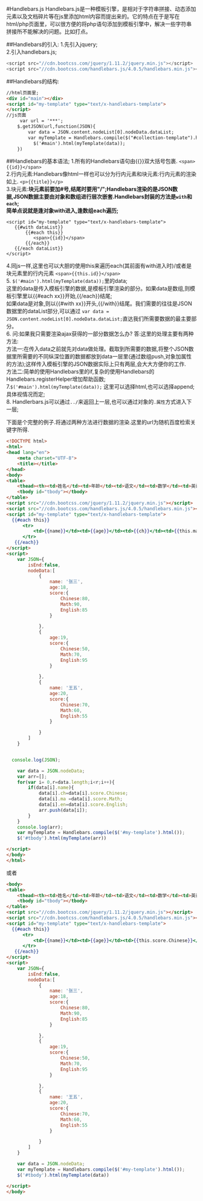 #Handlebars.js
Handlebars.js是一种模板引擎，是相对于字符串拼接、动态添加元素以及文档碎片等在js里添加html内容而提出来的。它的特点在于是写在html/php页面里，可以很方便的将php语句添加到模板引擎中，解决一些字符串拼接所不能解决的问题。比如打点。

##Handlebars的引入:
1.先引入jquery;<br/>
2.引入handlebars.js;
```js
<script src="//cdn.bootcss.com/jquery/1.11.2/jquery.min.js"></script>
<script src="//cdn.bootcss.com/handlebars.js/4.0.5/handlebars.min.js"></script>
```
##Handlebars的结构:
```html
//html页面里;
<div id="main"></div>
<script id="my-template" type="text/x-handlebars-template">
</script>
//js页面
     var url = '***';
    $.getJSON(url,function(JSON){
        var data = JSON.content.nodeList[0].nodeData.dataList;
        var myTemplate = Handlebars.compile($("#collection-template").html());
          $('#main').html(myTemplate(data));
    })
```



##Handlebars的基本语法;
1.所有的Handlebars语句由{{}}双大括号包裹. `<span>{{id}}</span>` <br/>
2.行内元素:Handlebars像html一样也可以分为行内元素和块元素:行内元素的渲染如上. `<p>{{title}}</p>` <br/>
3.块元素:**块元素前要加#号,结尾时要用"/";**Handlebars渲染的是JSON数据,JSON数据主要由对象和数组进行层次嵌套.Handlebars封装的方法是`with`和`each`; <br/>
简单点说就是**逢对象with进入,逢数组each遍历;**
```
<script id="my-template" type="text/x-handlebars-template">
   {{#with dataList}}
       {{#each this}}
          <span>{{id}}</span>
       {{/each}}
   {{/each dataList}}
</script>
```
4.同js一样,这里也可以大胆的使用this来遍历each(其前面有with进入时)/或者是块元素里的行内元素 `<span>{{this.id}}</span>` <br/>
5. `$('#main').html(myTemplate(data));`里的data;<br/>
这里的data是传入模板引擎的数据,是模板引擎渲染的部分。如果data是数组,则模板引擎里以{{#each xx}}开始,{{/each}}结尾;<br/> 如果data是对象,则以{{#with xx}}开头,{{/with}}结尾。我们需要的往往是JSON数据里的dataList部分,可以通过 `var data = JSON.content.nodeList[0].nodeData.dataList;`直达我们所需要数据的最主要部分。<br/>
6. 问:如果我只需要渲染ajax获得的一部分数据怎么办?
   答:这里的处理主要有两种方法:<br/>
   方法一:在传入data之前就先对data做处理。截取到所需要的数据,将整个JSON数据里所需要的不同纵深位置的数据都放到data一层里(通过数组push,对象加属性的方法);这样传入模板引擎的JSON数据实际上只有两层,会大大方便你的工作.<br/>
   方法二:简单的使用Handlebars里的if,复杂的使用Handlebars的Handlebars.registerHelper增加帮助函数;
7.`$('#main').html(myTemplate(data));` 这里可以选择html,也可以选择append;具体视情况而定;<br/>
8. Handlerbars.js可以通过`../`来返回上一层,也可以通过对象的`.属性`方式进入下一层;<br/>




下面是个完整的例子.将通过两种方法进行数据的渲染.这里的url为随机百度检索关键字所得.

```html
<!DOCTYPE html>
<html>
<head lang="en">
    <meta charset="UTF-8">
    <title></title>
</head>
<body>
<table>
    <thead><th><td>姓名</td><td>年龄</td><td>语文</td><td>数学</td><td>英语</td></th></thead>
    <tbody id="tbody"></tbody>
</table>
<script src="//cdn.bootcss.com/jquery/1.11.2/jquery.min.js"></script>
<script src="//cdn.bootcss.com/handlebars.js/4.0.5/handlebars.min.js"></script>
<script id="my-template" type="text/x-handlebars-template">
  {{#each this}}
      <tr>
          <td>{{name}}</td><td>{{age}}</td><td>{{ch}}</td><td>{{this.ma}}</td><td>{{en}}</td>
      </tr>
   {{/each}}
</script>
<script>
    var JSON={
        isEnd:false,
        nodeData:[
            {
                name: '张三',
                age:18,
                score:{
                    Chinese:80,
                    Math:90,
                    English:85
                }

            },
            {
                age:19,
                score:{
                    Chinese:50,
                    Math:70,
                    English:95
                }

            },
            {
                name: '王五',
                age:20,
                score:{
                    Chinese:70,
                    Math:60,
                    English:55
                }

            }
        ]
    }


  console.log(JSON);

    var data = JSON.nodeData;
    var arr=[];
    for(var i= 0,r=data.length;i<r;i++){
        if(data[i].name){
            data[i].ch=data[i].score.Chinese;
            data[i].ma =data[i].score.Math;
            data[i].en=data[i].score.English;
            arr.push(data[i]);
        }
    }
    console.log(arr);
    var myTemplate = Handlebars.compile($('#my-template').html());
    $('#tbody').html(myTemplate(arr))

</script>
</body>
</html>
```

或者

```html
<body>
<table>
    <thead><th><td>姓名</td><td>年龄</td><td>语文</td><td>数学</td><td>英语</td></th></thead>
    <tbody id="tbody"></tbody>
</table>
<script src="//cdn.bootcss.com/jquery/1.11.2/jquery.min.js"></script>
<script src="//cdn.bootcss.com/handlebars.js/4.0.5/handlebars.min.js"></script>
<script id="my-template" type="text/x-handlebars-template">
  {{#each this}}
      <tr>
          <td>{{name}}</td><td>{{age}}</td><td>{{this.score.Chinese}}</td><td>{{this.score.Math}}</td><td>{{this.score.English}}</td>
      </tr>
   {{/each}}
</script>
<script>
    var JSON={
        isEnd:false,
        nodeData:[
            {
                name: '张三',
                age:18,
                score:{
                    Chinese:80,
                    Math:90,
                    English:85
                }

            },
            {
                age:19,
                score:{
                    Chinese:50,
                    Math:70,
                    English:95
                }

            },
            {
                name: '王五',
                age:20,
                score:{
                    Chinese:70,
                    Math:60,
                    English:55
                }

            }
        ]
    }

    var data = JSON.nodeData;
    var myTemplate = Handlebars.compile($('#my-template').html());
    $('#tbody').html(myTemplate(data))

</script>
</body>
```
